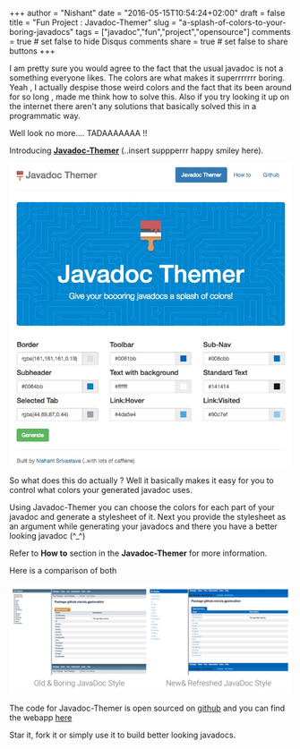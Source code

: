 +++
author = "Nishant"
date = "2016-05-15T10:54:24+02:00"
draft = false
title = "Fun Project : Javadoc-Themer"
slug = "a-splash-of-colors-to-your-boring-javadocs"
tags = ["javadoc","fun","project","opensource"]
comments = true     # set false to hide Disqus comments
share = true        # set false to share buttons
+++

I am pretty sure you would agree to the fact that the usual javadoc is not a something everyone likes. The colors are what makes it superrrrrrr boring. Yeah , I actually despise those weird colors and the fact that its been around for so long , made me think how to solve this. Also if you try looking it up on the internet there aren't any solutions that basically solved this in a programmatic way.

Well look no more.... TADAAAAAAA !!

Introducing **[Javadoc-Themer](http://javadocthemer.crushingcode.co/)** (..insert suppperrr happy smiley here).

![javadocthemer](/images/posts/javadocthemer/javadocthemer.png)

So what does this do actually ? Well it basically makes it easy for you to control what colors your generated javadoc uses.

Using Javadoc-Themer you can choose the colors for each part of your javadoc and generate a stylesheet of it. Next you provide the stylesheet as an argument while generating your javadocs and there you have a better looking javadoc (^_^)

Refer to **How to** section in the **Javadoc-Themer** for more information.

Here is a comparison of both

![javadocdiff](/images/posts/javadocthemer/javadocdiff.png)

The code for Javadoc-Themer is open sourced on [github](https://github.com/nisrulz/javadoc-themer) and you can find the webapp [here](http://javadocthemer.crushingcode.co/)


Star it, fork it or simply use it to build better looking javadocs.
